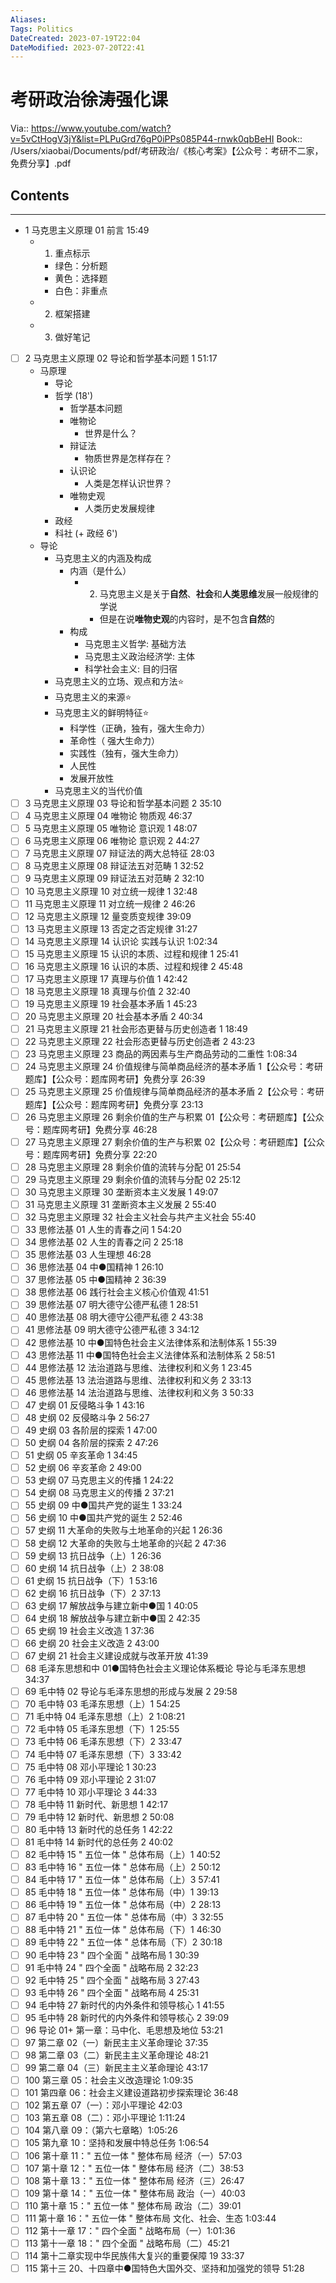 ```yaml
---
Aliases: 
Tags: Politics
DateCreated: 2023-07-19T22:04
DateModified: 2023-07-20T22:41
---
```

# 考研政治徐涛强化课
Via:: https://www.youtube.com/watch?v=5vCtHogV3jY&list=PLPuGrd76gP0iPPs085P44-rnwk0qbBeHI
Book:: /Users/xiaobai/Documents/pdf/考研政治/《核心考案》【公众号：考研不二家，免费分享】.pdf

## Contents
---
- 1 马克思主义原理 01 前言 15:49
	- 1. 重点标示
		- 绿色：分析题
		- 黄色：选择题
		- 白色：非重点
	- 2. 框架搭建
	- 3. 做好笔记
- [ ] 2 马克思主义原理 02 导论和哲学基本问题 1 51:17
	- 马原理
		- 导论
		- 哲学 (18')
			- 哲学基本问题
			- 唯物论
				- 世界是什么？
			- 辩证法
				- 物质世界是怎样存在？
			- 认识论
				- 人类是怎样认识世界？
			- 唯物史观
				- 人类历史发展规律
		- 政经
		- 科社 (+ 政经 6')
	- 导论
		- 马克思主义的内涵及构成
			- 内涵（是什么）
				- 2. 马克思主义是关于**自然**、**社会**和**人类思维**发展一般规律的学说
					- 但是在说**唯物史观**的内容时，是不包含**自然**的
			- 构成
				- 马克思主义哲学: 基础方法
				- 马克思主义政治经济学: 主体
				- 科学社会主义: 目的归宿
		- 马克思主义的立场、观点和方法⭐
		- 马克思主义的来源⭐
		- 马克思主义的鲜明特征⭐
			- 科学性（正确，独有，强大生命力）
			- 革命性（ 强大生命力）
			- 实践性（独有，强大生命力）
			- 人民性
			- 发展开放性
		- 马克思主义的当代价值
- [ ] 3 马克思主义原理 03 导论和哲学基本问题 2 35:10
- [ ] 4 马克思主义原理 04 唯物论 物质观 46:37
- [ ] 5 马克思主义原理 05 唯物论 意识观 1 48:07
- [ ] 6 马克思主义原理 06 唯物论 意识观 2 44:27
- [ ] 7 马克思主义原理 07 辩证法的两大总特征 28:03
- [ ] 8 马克思主义原理 08 辩证法五对范畴 1 32:52
- [ ] 9 马克思主义原理 09 辩证法五对范畴 2 32:10
- [ ] 10 马克思主义原理 10 对立统一规律 1 32:48
- [ ] 11 马克思主义原理 11 对立统一规律 2 46:26
- [ ] 12 马克思主义原理 12 量变质变规律 39:09
- [ ] 13 马克思主义原理 13 否定之否定规律 31:27
- [ ] 14 马克思主义原理 14 认识论 实践与认识 1:02:34
- [ ] 15 马克思主义原理 15 认识的本质、过程和规律 1 25:41
- [ ] 16 马克思主义原理 16 认识的本质、过程和规律 2 45:48
- [ ] 17 马克思主义原理 17 真理与价值 1 42:42
- [ ] 18 马克思主义原理 18 真理与价值 2 32:40
- [ ] 19 马克思主义原理 19 社会基本矛盾 1 45:23
- [ ] 20 马克思主义原理 20 社会基本矛盾 2 40:34
- [ ] 21 马克思主义原理 21 社会形态更替与历史创造者 1 18:49
- [ ] 22 马克思主义原理 22 社会形态更替与历史创造者 2 43:23
- [ ] 23 马克思主义原理 23 商品的两因素与生产商品劳动的二重性 1:08:34
- [ ] 24 马克思主义原理 24 价值规律与简单商品经济的基本矛盾 1【公众号：考研题库】【公众号：题库网考研】免费分享 26:39
- [ ] 25 马克思主义原理 25 价值规律与简单商品经济的基本矛盾 2【公众号：考研题库】【公众号：题库网考研】免费分享 23:13
- [ ] 26 马克思主义原理 26 剩余价值的生产与积累 01【公众号：考研题库】【公众号：题库网考研】免费分享 46:28
- [ ] 27 马克思主义原理 27 剩余价值的生产与积累 02【公众号：考研题库】【公众号：题库网考研】免费分享 22:20
- [ ] 28 马克思主义原理 28 剩余价值的流转与分配 01 25:54
- [ ] 29 马克思主义原理 29 剩余价值的流转与分配 02 25:12
- [ ] 30 马克思主义原理 30 垄断资本主义发展 1 49:07
- [ ] 31 马克思主义原理 31 垄断资本主义发展 2 55:40
- [ ] 32 马克思主义原理 32 社会主义社会与共产主义社会 55:40
- [ ] 33 思修法基 01 人生的青春之问 1 54:20
- [ ] 34 思修法基 02 人生的青春之问 2 25:18
- [ ] 35 思修法基 03 人生理想 46:28
- [ ] 36 思修法基 04 中●国精神 1 26:10
- [ ] 37 思修法基 05 中●国精神 2 36:39
- [ ] 38 思修法基 06 践行社会主义核心价值观 41:51
- [ ] 39 思修法基 07 明大德守公德严私德 1 28:51
- [ ] 40 思修法基 08 明大德守公德严私德 2 43:38
- [ ] 41 思修法基 09 明大德守公德严私德 3 34:12
- [ ] 42 思修法基 10 中●国特色社会主义法律体系和法制体系 1 55:39
- [ ] 43 思修法基 11 中●国特色社会主义法律体系和法制体系 2 58:51
- [ ] 44 思修法基 12 法治道路与思维、法律权利和义务 1 23:45
- [ ] 45 思修法基 13 法治道路与思维、法律权利和义务 2 33:13
- [ ] 46 思修法基 14 法治道路与思维、法律权利和义务 3 50:33
- [ ] 47 史纲 01 反侵略斗争 1 43:16
- [ ] 48 史纲 02 反侵略斗争 2 56:27
- [ ] 49 史纲 03 各阶层的探索 1 47:00
- [ ] 50 史纲 04 各阶层的探索 2 47:26
- [ ] 51 史纲 05 辛亥革命 1 34:45
- [ ] 52 史纲 06 辛亥革命 2 49:00
- [ ] 53 史纲 07 马克思主义的传播 1 24:22
- [ ] 54 史纲 08 马克思主义的传播 2 37:21
- [ ] 55 史纲 09 中●国共产党的诞生 1 33:24
- [ ] 56 史纲 10 中●国共产党的诞生 2 52:46
- [ ] 57 史纲 11 大革命的失败与土地革命的兴起 1 26:36
- [ ] 58 史纲 12 大革命的失败与土地革命的兴起 2 47:36
- [ ] 59 史纲 13 抗日战争（上）1 26:36
- [ ] 60 史纲 14 抗日战争（上）2 38:08
- [ ] 61 史纲 15 抗日战争（下）1 53:16
- [ ] 62 史纲 16 抗日战争（下）2 37:13
- [ ] 63 史纲 17 解放战争与建立新中●国 1 40:05
- [ ] 64 史纲 18 解放战争与建立新中●国 2 42:35
- [ ] 65 史纲 19 社会主义改造 1 37:36
- [ ] 66 史纲 20 社会主义改造 2 43:00
- [ ] 67 史纲 21 社会主义建设成就与改革开放 41:39
- [ ] 68 毛泽东思想和中 01●国特色社会主义理论体系概论 导论与毛泽东思想 34:37
- [ ] 69 毛中特 02 导论与毛泽东思想的形成与发展 2 29:58
- [ ] 70 毛中特 03 毛泽东思想（上）1 54:25
- [ ] 71 毛中特 04 毛泽东思想（上）2 1:08:21
- [ ] 72 毛中特 05 毛泽东思想（下）1 25:55
- [ ] 73 毛中特 06 毛泽东思想（下）2 33:47
- [ ] 74 毛中特 07 毛泽东思想（下）3 33:42
- [ ] 75 毛中特 08 邓小平理论 1 30:23
- [ ] 76 毛中特 09 邓小平理论 2 31:07
- [ ] 77 毛中特 10 邓小平理论 3 44:33
- [ ] 78 毛中特 11 新时代、新思想 1 42:17
- [ ] 79 毛中特 12 新时代、新思想 2 50:08
- [ ] 80 毛中特 13 新时代的总任务 1 42:22
- [ ] 81 毛中特 14 新时代的总任务 2 40:02
- [ ] 82 毛中特 15 " 五位一体 " 总体布局（上）1 40:52
- [ ] 83 毛中特 16 " 五位一体 " 总体布局（上）2 50:12
- [ ] 84 毛中特 17 " 五位一体 " 总体布局（上）3 57:41
- [ ] 85 毛中特 18 " 五位一体 " 总体布局（中）1 39:13
- [ ] 86 毛中特 19 " 五位一体 " 总体布局（中）2 28:13
- [ ] 87 毛中特 20 " 五位一体 " 总体布局（中）3 32:55
- [ ] 88 毛中特 21 " 五位一体 " 总体布局（下）1 46:30
- [ ] 89 毛中特 22 " 五位一体 " 总体布局（下）2 30:18
- [ ] 90 毛中特 23 " 四个全面 " 战略布局 1 30:39
- [ ] 91 毛中特 24 " 四个全面 " 战略布局 2 32:23
- [ ] 92 毛中特 25 " 四个全面 " 战略布局 3 27:43
- [ ] 93 毛中特 26 " 四个全面 " 战略布局 4 25:31
- [ ] 94 毛中特 27 新时代的内外条件和领导核心 1 41:55
- [ ] 95 毛中特 28 新时代的内外条件和领导核心 2 39:09
- [ ] 96 导论 01+ 第一章：马中化、毛思想及地位 53:21
- [ ] 97 第二章 02（一）新民主主义革命理论 37:35
- [ ] 98 第二章 03（二）新民主主义革命理论 48:21
- [ ] 99 第二章 04（三）新民主主义革命理论 43:17
- [ ] 100 第三章 05：社会主义改造理论 1:09:35
- [ ] 101 第四章 06：社会主义建设道路初步探索理论 36:48
- [ ] 102 第五章 07（一）：邓小平理论 42:03
- [ ] 103 第五章 08（二）：邓小平理论 1:11:24
- [ ] 104 第八章 09：（第六七章略）1:05:26
- [ ] 105 第九章 10：坚持和发展中特总任务 1:06:54
- [ ] 106 第十章 11：" 五位一体 " 整体布局 经济（一）57:03
- [ ] 107 第十章 12：" 五位一体 " 整体布局 经济（二）38:53
- [ ] 108 第十章 13：" 五位一体 " 整体布局 经济（三）26:47
- [ ] 109 第十章 14：" 五位一体 " 整体布局 政治（一）40:03
- [ ] 110 第十章 15：" 五位一体 " 整体布局 政治（二）39:01
- [ ] 111 第十章 16：" 五位一体 " 整体布局 文化、社会、生态 1:03:44
- [ ] 112 第十一章 17：" 四个全面 " 战略布局（一）1:01:36
- [ ] 113 第十一章 18：" 四个全面 " 战略布局（二）45:21
- [ ] 114 第十二章实现中华民族伟大复兴的重要保障 19 33:37
- [ ] 115 第十三 20、十四章中●国特色大国外交、坚持和加强党的领导 51:28
